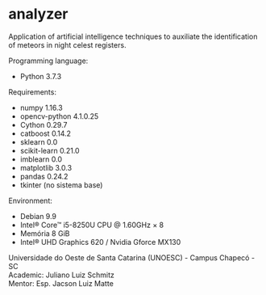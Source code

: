# analyzer

Application of artificial intelligence techniques to auxiliate the identification of meteors in night celest registers.

Programming language:
- Python 3.7.3

Requirements:
- numpy            1.16.3  
- opencv-python    4.1.0.25
- Cython           0.29.7 
- catboost         0.14.2  
- sklearn          0.0    
- scikit-learn     0.21.0 
- imblearn         0.0     
- matplotlib       3.0.3   
- pandas           0.24.2  
- tkinter (no sistema base)

Environment:
- Debian 9.9
- Intel® Core™ i5-8250U CPU @ 1.60GHz × 8
- Memória 8 GiB
- Intel® UHD Graphics 620 / Nvidia Gforce MX130

Universidade do Oeste de Santa Catarina (UNOESC) - Campus Chapecó - SC\
Academic: Juliano Luiz Schmitz\
Mentor: Esp. Jacson Luiz Matte
